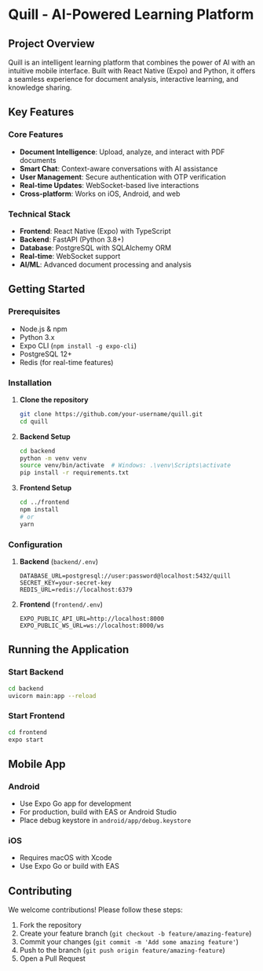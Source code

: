 # Quill - AI-Powered Learning Platform

## Project Overview

Quill is an intelligent learning platform that combines the power of AI with an intuitive mobile interface. Built with React Native (Expo) and Python, it offers a seamless experience for document analysis, interactive learning, and knowledge sharing.

## Key Features

### Core Features

- **Document Intelligence**: Upload, analyze, and interact with PDF documents
- **Smart Chat**: Context-aware conversations with AI assistance
- **User Management**: Secure authentication with OTP verification
- **Real-time Updates**: WebSocket-based live interactions
- **Cross-platform**: Works on iOS, Android, and web

### Technical Stack

- **Frontend**: React Native (Expo) with TypeScript
- **Backend**: FastAPI (Python 3.8+)
- **Database**: PostgreSQL with SQLAlchemy ORM
- **Real-time**: WebSocket support
- **AI/ML**: Advanced document processing and analysis

## Getting Started

### Prerequisites

- Node.js & npm
- Python 3.x
- Expo CLI (`npm install -g expo-cli`)
- PostgreSQL 12+
- Redis (for real-time features)

### Installation

1. **Clone the repository**
   ```bash
   git clone https://github.com/your-username/quill.git
   cd quill
   ```

2. **Backend Setup**
   ```bash
   cd backend
   python -m venv venv
   source venv/bin/activate  # Windows: .\venv\Scripts\activate
   pip install -r requirements.txt
   ```

3. **Frontend Setup**
   ```bash
   cd ../frontend
   npm install
   # or
   yarn
   ```

### Configuration

1. **Backend** (`backend/.env`)
   ```env
   DATABASE_URL=postgresql://user:password@localhost:5432/quill
   SECRET_KEY=your-secret-key
   REDIS_URL=redis://localhost:6379
   ```

2. **Frontend** (`frontend/.env`)
   ```env
   EXPO_PUBLIC_API_URL=http://localhost:8000
   EXPO_PUBLIC_WS_URL=ws://localhost:8000/ws
   ```

## Running the Application

### Start Backend
```bash
cd backend
uvicorn main:app --reload
```

### Start Frontend
```bash
cd frontend
expo start
```

## Mobile App

### Android

- Use Expo Go app for development
- For production, build with EAS or Android Studio
- Place debug keystore in `android/app/debug.keystore`

### iOS

- Requires macOS with Xcode
- Use Expo Go or build with EAS

## Contributing

We welcome contributions! Please follow these steps:

1. Fork the repository
2. Create your feature branch (`git checkout -b feature/amazing-feature`)
3. Commit your changes (`git commit -m 'Add some amazing feature'`)
4. Push to the branch (`git push origin feature/amazing-feature`)
5. Open a Pull Request

